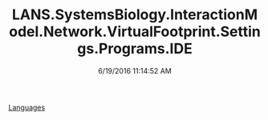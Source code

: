 ﻿---
title: LANS.SystemsBiology.InteractionModel.Network.VirtualFootprint.Settings.Programs.IDE
date: 6/19/2016 11:14:52 AM
---

[Languages](T-LANS.SystemsBiology.InteractionModel.Network.VirtualFootprint.Settings.Programs.IDE.Languages.html)
